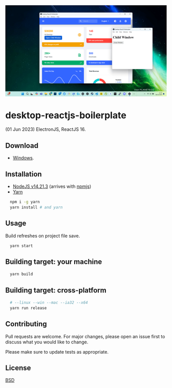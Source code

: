 <img src="https://github.com/kkamara/useful/blob/main/drb.png?raw=true" alt="drb.png" />

# desktop-reactjs-boilerplate

(01 Jun 2023) ElectronJS, ReactJS 16.

## Download

* [Windows](https://github.com/kkamara/desktop-react-boilerplate/releases).

## Installation

* [NodeJS v14.21.3](https://nodejs.org/en/blog/release/v14.21.3) (arrives with [npmjs](https://www.npmjs.com/))
* [Yarn](https://yarnpkg.com/)

```bash
  npm i -g yarn
  yarn install # and yarn
```

## Usage

Build refreshes on project file save.

```bash
  yarn start
```

## Building target: your machine

```bash
  yarn build
```

## Building target: cross-platform

```bash
  # --linux --win --mac --ia32 --x64
  yarn run release
```

## Contributing
Pull requests are welcome. For major changes, please open an issue first to discuss what you would like to change.

Please make sure to update tests as appropriate.

## License
[BSD](https://opensource.org/licenses/BSD-3-Clause)
